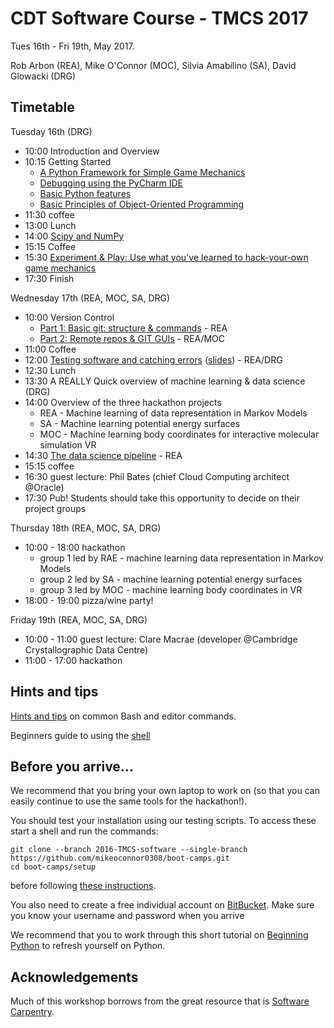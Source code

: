 # CDT Software Course - TMCS 2017

Tues 16th - Fri 19th, May 2017.

Rob Arbon (REA), Mike O'Connor (MOC), Silvia Amabilino (SA), David Glowacki (DRG)

## Timetable

Tuesday 16th (DRG)

* 10:00 Introduction and Overview
* 10:15 Getting Started 
    * [A Python Framework for Simple Game Mechanics](https://github.com/davidglo/boot-camps/blob/2016-TMCS-software/pyGlet-GameMechanics.md)
    * [Debugging using the PyCharm IDE](https://github.com/davidglo/boot-camps/blob/2016-TMCS-software/pyCharm.md)
    * [Basic Python features](https://github.com/davidglo/boot-camps/blob/2016-TMCS-software/Outlines/python-outline.md#python-outline)
    * [Basic Principles of Object-Oriented Programming](Python/4_object_orientation.md)
* 11:30 coffee
* 13:00 Lunch
* 14:00 [Scipy and NumPy](Python/5_numpy.md)
* 15:15 Coffee 
* 15:30 [Experiment & Play: Use what you've learned to hack-your-own game mechanics](https://github.com/davidglo/boot-camps/blob/2016-TMCS-software/pyGlet-GameMechanics.md)
* 17:30 Finish 

Wednesday 17th (REA, MOC, SA, DRG)

* 10:00  Version Control 
    * [Part 1: Basic git: structure & commands](https://github.com/davidglo/boot-camps/blob/2016-TMCS-software/Outlines/git-outline.md#git-and-version-control) - REA
    * [Part 2: Remote repos & GIT GUIs](https://github.com/davidglo/boot-camps/blob/2016-TMCS-software/Outlines/git-outline.md#part-2) - REA/MOC
* 11:00 Coffee
* 12:00 [Testing software and catching errors](testing/README.md) ([slides](testing/Testing.ppt)) - REA/DRG
* 12:30 Lunch
* 13:30 A REALLY Quick overview of machine learning & data science (DRG)
* 14:00 Overview of the three hackathon projects
    * REA - Machine learning of data representation in Markov Models
    * SA  - Machine learning potential energy surfaces
    * MOC - Machine learning body coordinates for interactive molecular simulation VR
* 14:30 [The data science pipeline](https://github.com/RobertArbon/pipeline_example/blob/master/Data%20science%20pipeline.ipynb) - REA
* 15:15 coffee
* 16:30 guest lecture: Phil Bates (chief Cloud Computing architect @Oracle)
* 17:30 Pub! Students should take this opportunity to decide on their project groups

Thursday 18th (REA, MOC, SA, DRG)

* 10:00 - 18:00 hackathon
    * group 1 led by RAE - machine learning data representation in Markov Models
    * group 2 led by SA  - machine learning potential energy surfaces
    * group 3 led by MOC - machine learning body coordinates in VR
* 18:00 - 19:00 pizza/wine party!

Friday 19th (REA, MOC, SA, DRG)
 
* 10:00 - 11:00 guest lecture: Clare Macrae (developer @Cambridge Crystallographic Data Centre)
* 11:00 - 17:00 hackathon


## Hints and tips

[Hints and tips](HintsAndTips.md) on common Bash and editor commands.

Beginners guide to using the [shell](shell/README.md)
## Before you arrive...

We recommend that you bring your own laptop to work on (so 
that you can easily continue to use the same tools for the hackathon!).

You should test your installation using our testing scripts. To access these start a shell and run the 
commands:

    git clone --branch 2016-TMCS-software --single-branch  https://github.com/mikeoconnor0308/boot-camps.git
    cd boot-camps/setup

before following [these instructions](setup/README.md).

You also need to create a free individual account on 
[BitBucket](https://bitbucket.org/account/signup/). Make sure 
you know your username and password when you arrive

We recommend that you to work through this short tutorial on 
[Beginning Python](http://chryswoods.com/beginning_python) to refresh yourself on Python. 

## Acknowledgements 

Much of this workshop borrows from the great resource that is [Software Carpentry](https://software-carpentry.org/).
